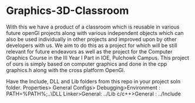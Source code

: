 # Graphics-3D-Classroom
With this we  have a product of a classroom which is reusable in various future openGl projects along with various independent objects which can also be used individually in other projects and improved upon by other developers with us. We aim to do this as a project for which will be still relevant for future endeavors as well as the project for the Computer Graphics Course in the III Year I Part in IOE, Pulchowk Campus.
This project of ours is simply based on computer graphics and done in the cpp graphics.h  along with the cross platform OpenGl.

Have the Include, DLL and Lib folders from this repo in your project soln folder. 
Properties> General Configs> Debugging>Environment : PATH=%PATH%;..\DLL
Linker>General: ../Lib 
c/c++>General : ../Include 


